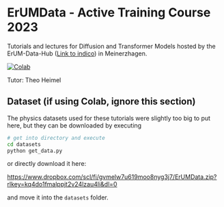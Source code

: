 # ErUMData - Active Training Course 2023

Tutorials and lectures for Diffusion and Transformer Models hosted by the ErUM-Data-Hub ([Link to indico](https://indico.desy.de/event/37478/))
in Meinerzhagen.

[![Colab](https://colab.research.google.com/assets/colab-badge.svg)](https://colab.research.google.com/github/ramonpeter/ErUMData-2023)

Tutor: Theo Heimel

## Dataset (if using Colab, ignore this section)
The physics datasets used for these tutorials were slightly too big to put here, but they can be downloaded by
executing

```sh
# get into directory and execute
cd datasets
python get_data.py
```

or directly download it here:

https://www.dropbox.com/scl/fi/gvmelw7u619moo8nyg3j7/ErUMData.zip?rlkey=kq4do1fmalppjt2v24lzau4li&dl=0

and move it into the `datasets` folder.
